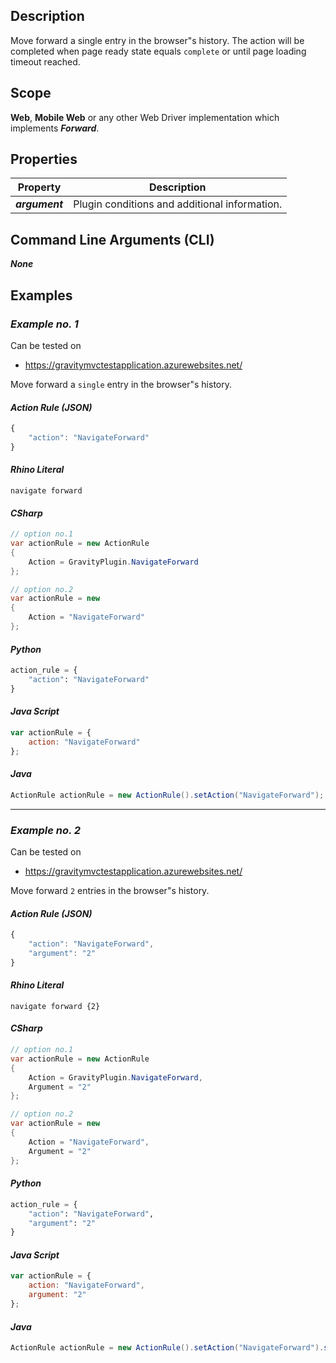 ## Description
Move forward a single entry in the browser\"s history. The action will be completed when page ready state equals ```complete``` or until page loading timeout reached.

## Scope
**Web**, **Mobile Web** or any other Web Driver implementation which implements _**Forward**_.

## Properties
| Property             | Description                                           |
|----------------------|-------------------------------------------------------|
| _**argument**_       | Plugin conditions and additional information.         |

## Command Line Arguments (CLI)
_**None**_

## Examples
### _Example no. 1_
Can be tested on
* https://gravitymvctestapplication.azurewebsites.net/

Move forward a ```single``` entry in the browser\"s history.

#### _Action Rule (JSON)_
```js
{
    "action": "NavigateForward"
}
```

#### _Rhino Literal_
```
navigate forward
```

#### _CSharp_
```csharp
// option no.1
var actionRule = new ActionRule
{
    Action = GravityPlugin.NavigateForward
};

// option no.2
var actionRule = new
{
    Action = "NavigateForward"
};
```

#### _Python_
```python
action_rule = {
    "action": "NavigateForward"
}
```

#### _Java Script_
```js
var actionRule = {
    action: "NavigateForward"
};
```

#### _Java_
```java
ActionRule actionRule = new ActionRule().setAction("NavigateForward");
```

***

### _Example no. 2_
Can be tested on
* https://gravitymvctestapplication.azurewebsites.net/

Move forward ```2``` entries in the browser\"s history.

#### _Action Rule (JSON)_
```js
{
    "action": "NavigateForward",
    "argument": "2"
}
```

#### _Rhino Literal_
```
navigate forward {2}
```

#### _CSharp_
```csharp
// option no.1
var actionRule = new ActionRule
{
    Action = GravityPlugin.NavigateForward,
    Argument = "2"
};

// option no.2
var actionRule = new
{
    Action = "NavigateForward",
    Argument = "2"
};
```

#### _Python_
```python
action_rule = {
    "action": "NavigateForward",
    "argument": "2" 
}
```

#### _Java Script_
```js
var actionRule = {
    action: "NavigateForward",
    argument: "2"
};
```

#### _Java_
```java
ActionRule actionRule = new ActionRule().setAction("NavigateForward").setArgument("2");